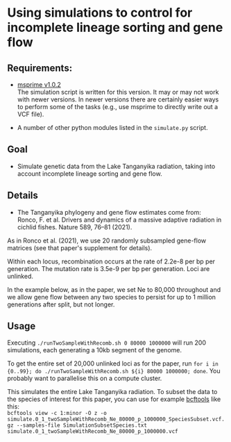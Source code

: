 #  Using simulations to control for incomplete lineage sorting and gene flow

## Requirements:

* [msprime v1.0.2](https://pypi.org/project/msprime/1.0.2/)<br> The simulation script is written for this version. It may or may not work with newer versions. In newer versions there are certainly easier ways to perform some of the tasks (e.g., use msprime to directly write out a VCF file).

* A number of other python modules listed in the `simulate.py` script.    

## Goal

* Simulate genetic data from the Lake Tanganyika radiation, taking into account incomplete lineage sorting and gene flow. 

## Details

* The Tanganyika phylogeny and gene flow estimates come from: <br> 
Ronco, F. et al. Drivers and dynamics of a massive adaptive radiation in cichlid fishes. Nature 589, 76–81 (2021).

As in Ronco et al. (2021), we use 20 randomly subsampled gene-flow matrices (see that paper's supplement for details). 

Within each locus, recombination occurs at the rate of 2.2e-8 per bp per generation. The mutation rate is 3.5e-9 per bp per generation. Loci are unlinked.

In the example below, as in the paper, we set Ne to 80,000 throughout and we allow gene flow between any two species to persist for up to 1 million generations after split, but not longer. 

## Usage

Executing `./runTwoSampleWithRecomb.sh 0 80000 1000000` will run 200 simulations, each generating a 10kb segment of the genome.     

To get the entire set of 20,000 unlinked loci as for the paper, run `for i in {0..99}; do ./runTwoSampleWithRecomb.sh ${i} 80000 1000000; done`. You probably want to parallelise this on a compute cluster.  

This simulates the entire Lake Tanganyika radiation. To subset the data to the species of interest for this paper, you can use for example [bcftools](https://samtools.github.io/bcftools/bcftools.html) like this: <br>
`bcftools view -c 1:minor -O z -o simulate.0_1_twoSampleWithRecomb_Ne_80000_p_1000000_SpeciesSubset.vcf.gz --samples-file SimulationSubsetSpecies.txt simulate.0_1_twoSampleWithRecomb_Ne_80000_p_1000000.vcf`


